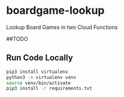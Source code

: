 # boardgame-lookup
Lookup Board Games in two Cloud Functions

##TODO

## Run Code Locally
```bash
pip3 install virtualenv
python3 -m virtualenv venv
source venv/bin/activate
pip3 install -r requirements.txt
```